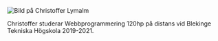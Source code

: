 <div class = "byline">
    <img src="img/minimalistic/byline.jpg" class="byline-image" alt="Bild på Christoffer Lymalm">
   <p class = "byline-text">Christoffer studerar Webbprogrammering 120hp på distans vid Blekinge Tekniska Högskola 2019-2021. </p>
</div>